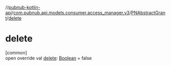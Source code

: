 //[pubnub-kotlin-api](../../../index.md)/[com.pubnub.api.models.consumer.access_manager.v3](../index.md)/[PNAbstractGrant](index.md)/[delete](delete.md)

# delete

[common]\
open override val [delete](delete.md): [Boolean](https://kotlinlang.org/api/latest/jvm/stdlib/kotlin-stdlib/kotlin/-boolean/index.html) = false
